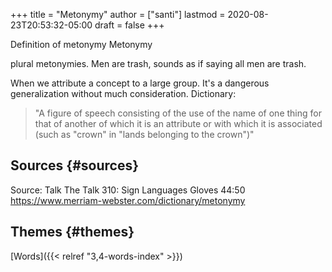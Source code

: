+++
title = "Metonymy"
author = ["santi"]
lastmod = 2020-08-23T20:53:32-05:00
draft = false
+++

Definition of metonymy
Metonymy

plural metonymies.
Men are trash, sounds as if saying all men are trash.

When we attribute a concept to a large group.
It's a dangerous generalization without much consideration.
Dictionary:

>"A figure of speech consisting of the use of the name of one thing for that of another of which it is an attribute or with which it is associated (such as "crown" in "lands belonging to the crown")"


## Sources {#sources}

Source: Talk The Talk 310: Sign Languages Gloves
44:50
<https://www.merriam-webster.com/dictionary/metonymy>


## Themes {#themes}

[Words]({{< relref "3,4-words-index" >}})
